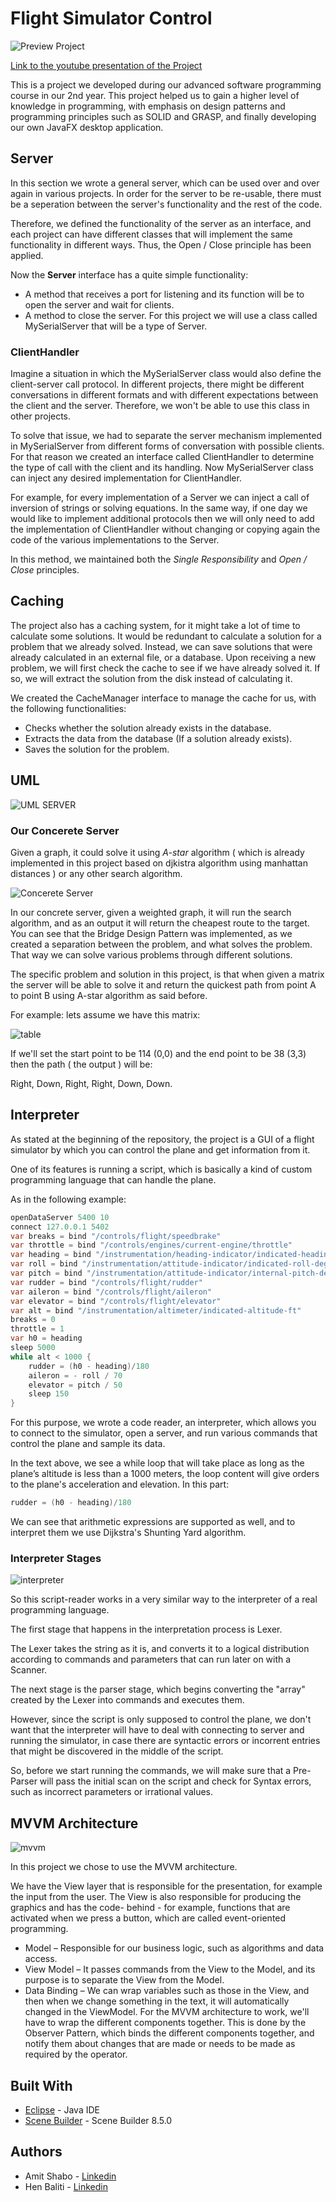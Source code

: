 # Flight Simulator Control

![Preview Project](https://github.com/HenBaliti/FlyingControlSimulator/blob/master/Project/uml/preview.png)

[Link to the youtube presentation of the Project](https://www.youtube.com/watch?v=3nHJjTGSL0k&ab_channel=AmitShabo)

This is a project we developed during our advanced software programming course in our 2nd year. This project helped us to gain a higher level of knowledge in programming, with emphasis on design patterns and programming principles such as SOLID and GRASP, and finally developing our own JavaFX desktop application.

## Server

In this section we wrote a general server, which can be used over and over again in various projects. In order for the server to be re-usable, there must be a seperation between the server's functionality and the rest of the code.

Therefore, we defined the functionality of the server as an interface, and each project can have different classes that will implement the same functionality in different ways. Thus, the Open / Close principle has been applied.

Now the **Server** interface has a quite simple functionality:

- A method that receives a port for listening and its function will be to open the server and wait for clients.
- A method to close the server.
For this project we will use a class called MySerialServer that will be a type of Server.

### ClientHandler

Imagine a situation in which the MySerialServer class would also define the client-server call protocol. In different projects, there might be different conversations in different formats and with different expectations between the client and the server. Therefore, we won't be able to use this class in other projects.

To solve that issue, we had to separate the server mechanism implemented in MySerialServer from different forms of conversation with possible clients. For that reason we created an interface called ClientHandler to determine the type of call with the client and its handling. Now MySerialServer class can inject any desired implementation for ClientHandler.

For example, for every implementation of a Server we can inject a call of inversion of strings or solving equations. In the same way, if one day we would like to implement additional protocols then we will only need to add the implementation of ClientHandler without changing or copying again the code of the various implementations to the Server.

In this method, we maintained both the *Single Responsibility* and *Open / Close* principles.

## Caching

The project also has a caching system, for it might take a lot of time to calculate some solutions. It would be redundant to calculate a solution for a problem that we already solved. Instead, we can save solutions that were already calculated in an external file, or a database. Upon receiving a new problem, we will first check the cache to see if we have already solved it. If so, we will extract the solution from the disk instead of calculating it.

We created the CacheManager interface to manage the cache for us, with the following functionalities:

- Checks whether the solution already exists in the database.
- Extracts the data from the database (If a solution already exists).
- Saves the solution for the problem.

## UML

![UML SERVER](https://github.com/HenBaliti/FlyingControlSimulator/blob/master/Project/uml/uml1.png)

### Our Concerete Server

Given a graph, it could solve it using *A-star* algorithm ( which is already implemented in this project based on djkistra algorithm using manhattan distances ) or any other search algorithm.

![Concerete Server](https://github.com/HenBaliti/FlyingControlSimulator/blob/master/Project/uml/uml2.png)

In our concrete server, given a weighted graph, it will run the search algorithm, and as an output it will return the cheapest route to the target.
You can see that the Bridge Design Pattern was implemented, as we created a separation between the problem, and what solves the problem. That way we can solve various problems through different solutions.

The specific problem and solution in this project, is that when given a matrix the server will be able to solve it and return the quickest path from point A to point B using A-star algorithm as said before.

For example: lets assume we have this matrix:

![table](https://github.com/HenBaliti/FlyingControlSimulator/blob/master/Project/uml/table.png)

If we'll set the start point to be 114 (0,0) and the end point to be 38 (3,3) then the path ( the output ) will be:

Right, Down, Right, Right, Down, Down.

## Interpreter

As stated at the beginning of the repository, the project is a GUI of a flight simulator by which you can control the plane and get information from it.

One of its features is running a script, which is basically a kind of custom programming language that can handle the plane.

As in the following example:

```java
openDataServer 5400 10
connect 127.0.0.1 5402
var breaks = bind "/controls/flight/speedbrake"
var throttle = bind "/controls/engines/current-engine/throttle"
var heading = bind "/instrumentation/heading-indicator/indicated-heading-deg"
var roll = bind "/instrumentation/attitude-indicator/indicated-roll-deg"
var pitch = bind "/instrumentation/attitude-indicator/internal-pitch-deg"
var rudder = bind "/controls/flight/rudder"
var aileron = bind "/controls/flight/aileron"
var elevator = bind "/controls/flight/elevator"
var alt = bind "/instrumentation/altimeter/indicated-altitude-ft"
breaks = 0
throttle = 1
var h0 = heading
sleep 5000
while alt < 1000 {
	rudder = (h0 - heading)/180
	aileron = - roll / 70
	elevator = pitch / 50
	sleep 150
}
```

For this purpose, we wrote a code reader, an interpreter, which allows you to connect to the simulator, open a server, and run various commands that control the plane and sample its data.

In the text above, we see a while loop that will take place as long as the plane’s altitude is less than a 1000 meters, the loop content will give orders to the plane's acceleration and elevation. In this part:

```java
rudder = (h0 - heading)/180
```

We can see that arithmetic expressions are supported as well, and to interpret them we use Dijkstra's Shunting Yard algorithm.

### Interpreter Stages

![interpreter](https://github.com/HenBaliti/FlyingControlSimulator/blob/master/Project/uml/interpreter.png)

So this script-reader works in a very similar way to the interpreter of a real programming language.

The first stage that happens in the interpretation process is Lexer.

The Lexer takes the string as it is, and converts it to a logical distribution according to commands and parameters that can run later on with a Scanner.

The next stage is the parser stage, which begins converting the "array" created by the Lexer into commands and executes them.

However, since the script is only supposed to control the plane, we don't want that the interpreter will have to deal with connecting to server and running the simulator, in case there are syntactic errors or incorrent entries that might be discovered in the middle of the script.

So, before we start running the commands, we will make sure that a Pre-Parser will pass the initial scan on the script and check for Syntax errors, such as incorrect parameters or irrational values.

## MVVM Architecture

![mvvm](https://github.com/HenBaliti/FlyingControlSimulator/blob/master/Project/uml/mvvm.png)

In this project we chose to use the MVVM architecture.

We have the View layer that is responsible for the presentation, for example the input from the user. The View is also responsible for producing the graphics and has the code- behind - for example, functions that are activated when we press a button, which are called event-oriented programming.

- Model – Responsible for our business logic, such as algorithms and data access.
- View Model – It passes commands from the View to the Model, and its purpose is to separate the View from the Model.
- Data Binding – We can wrap variables such as those in the View, and then when we change something in the text, it will automatically changed in the ViewModel.
For the MVVM architecture to work, we'll have to wrap the different components together. This is done by the Observer Pattern, which binds the different components together, and notify them about changes that are made or needs to be made as required by the operator.

## Built With

- [Eclipse](https://www.eclipse.org/downloads/packages/release/kepler/sr1/eclipse-ide-java-developers) - Java IDE
- [Scene Builder](https://gluonhq.com/products/scene-builder/) - Scene Builder 8.5.0

## Authors

- Amit Shabo - [Linkedin](https://www.linkedin.com/in/amit-shabo/)
- Hen Baliti - [Linkedin](https://www.linkedin.com/in/hen-baliti/)
